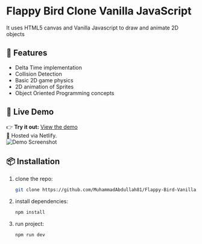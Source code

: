 # Flappy Bird Clone Vanilla JavaScript
It uses HTML5 canvas and Vanilla Javascript to draw and animate 2D objects

## 🚀 Features
- Delta Time implementation
- Collision Detection
- Basic 2D game physics
- 2D animation of Sprites
- Object Oriented Programming concepts

## 🚀 Live Demo
👉 **Try it out:** [View the demo](https://flappybirdvanillajs.netlify.app/)  
🔗 Hosted via Netlify.  
![Demo Screenshot]()

## 📦 Installation
1. clone the repo:
   ```bash
   git clone https://github.com/MuhammadAbdullah81/Flappy-Bird-Vanilla-JS/tree/main
2. install dependencies:
   ```bash
   npm install
3. run project:
   ```bash
   npm run dev
